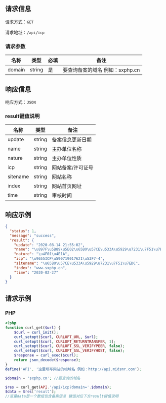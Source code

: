 ## 请求信息

请求方式：`GET`

请求地址：`/api/icp`

### 请求参数

|名称|类型|必填|备注|
|---|---|---|---|
|domain|string|是|要查询备案的域名 例如：sxphp.cn|

## 响应信息

响应方式：`JSON`

### result键值说明

|名称|类型|备注|
|---|---|---|
|update|string|备案信息更新日期|
|name|string|主办单位名称|
|nature|string|主办单位性质|
|icp|string|网站备案/许可证号|
|sitename|string|网站名称|
|index|string|网站首页网址|
|time|string|审核时间|

## 响应示例

```json
{
  "status": 1,
  "message": "success",
  "result": {
    "update": "2020-08-14 21:55:02",
    "name": "\u897F\u5B89\u5E02\u65B0\u57CE\u533A\u5929\u7231\u7F51\u7EDC\u5DE5\u4F5C\u5BA4",
    "nature": "\u4F01\u4E1A",
    "icp": "\u9655ICP\u590719017621\u53F7-4",
    "sitename": "\u65B0\u57CE\u533A\u5929\u7231\u7F51\u7EDC",
    "index": "www.sxphp.cn",
    "time": "2020-02-27"
  }
}
```

## 请求示例

### PHP

```php
<?php
function curl_get($url) {
    $curl = curl_init();
    curl_setopt($curl, CURLOPT_URL, $url);
    curl_setopt($curl, CURLOPT_RETURNTRANSFER, 1);
    curl_setopt($curl, CURLOPT_SSL_VERIFYPEER, false);
    curl_setopt($curl, CURLOPT_SSL_VERIFYHOST, false);
    $response = curl_exec($curl);
    return json_decode($response);
}
define('API', '这里填写网站的根域名 例如：http://api.midsmr.com');

$domain = 'sxphp.cn'; //要查询的域名

$res = curl_get(API.'/api/icp?domain='.$domain);
$data = $res['result'];
//变量data是一个数组包含备案信息 键值对应下方result键值说明

```
